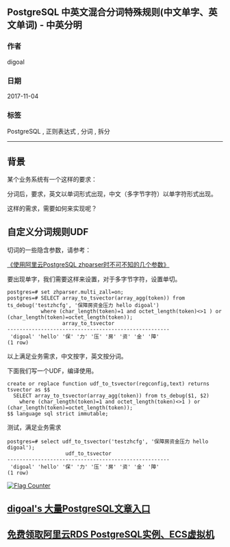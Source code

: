 ## PostgreSQL 中英文混合分词特殊规则(中文单字、英文单词) - 中英分明  
                           
### 作者          
digoal          
          
### 日期           
2017-11-04          
            
### 标签          
PostgreSQL , 正则表达式 , 分词 , 拆分    
                      
----                      
                       
## 背景          
某个业务系统有一个这样的要求：  
  
分词后，要求，英文以单词形式出现，中文（多字节字符）以单字符形式出现。  
  
这样的需求，需要如何来实现呢？  
  
## 自定义分词规则UDF  
切词的一些隐含参数，请参考：  
  
[《使用阿里云PostgreSQL zhparser时不可不知的几个参数》](../201603/20160310_01.md)    
  
要出现单字，我们需要这样来设置，对于多字节字符，设置单切。  
  
```  
postgres=# set zhparser.multi_zall=on;  
postgres=# SELECT array_to_tsvector(array_agg(token)) from ts_debug('testzhcfg', '保障房资金压力 hello digoal')   
           where (char_length(token)=1 and octet_length(token)<>1 ) or (char_length(token)=octet_length(token));  
                  array_to_tsvector                    
-----------------------------------------------------  
 'digoal' 'hello' '保' '力' '压' '房' '资' '金' '障'  
(1 row)  
```  
  
以上满足业务需求，中文按字，英文按分词。  
  
下面我们写一个UDF，编译使用。  
  
```  
create or replace function udf_to_tsvector(regconfig,text) returns tsvector as $$  
  SELECT array_to_tsvector(array_agg(token)) from ts_debug($1, $2)   
    where (char_length(token)=1 and octet_length(token)<>1 ) or (char_length(token)=octet_length(token));  
$$ language sql strict immutable;  
```  
  
测试，满足业务需求  
  
```  
postgres=# select udf_to_tsvector('testzhcfg', '保障房资金压力 hello digoal');  
                   udf_to_tsvector                     
-----------------------------------------------------  
 'digoal' 'hello' '保' '力' '压' '房' '资' '金' '障'  
(1 row)  
```  
     
  
<a rel="nofollow" href="http://info.flagcounter.com/h9V1"  ><img src="http://s03.flagcounter.com/count/h9V1/bg_FFFFFF/txt_000000/border_CCCCCC/columns_2/maxflags_12/viewers_0/labels_0/pageviews_0/flags_0/"  alt="Flag Counter"  border="0"  ></a>  
  
  
  
  
  
  
## [digoal's 大量PostgreSQL文章入口](https://github.com/digoal/blog/blob/master/README.md "22709685feb7cab07d30f30387f0a9ae")
  
  
## [免费领取阿里云RDS PostgreSQL实例、ECS虚拟机](https://free.aliyun.com/ "57258f76c37864c6e6d23383d05714ea")
  
